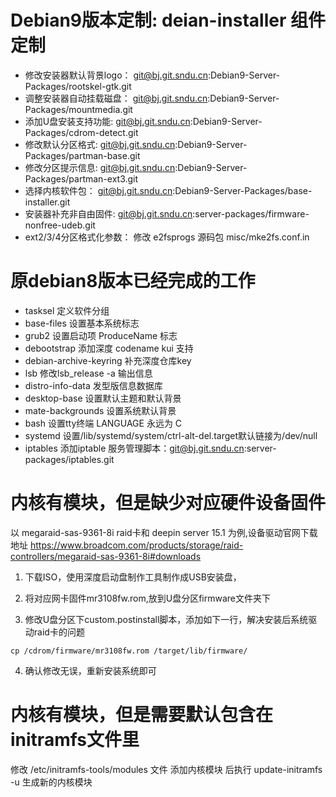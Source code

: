 #  Debian9版本定制: deian-installer 组件定制

* 修改安装器默认背景logo：                     git@bj.git.sndu.cn:Debian9-Server-Packages/rootskel-gtk.git
* 调整安装器自动挂载磁盘：                     git@bj.git.sndu.cn:Debian9-Server-Packages/mountmedia.git
* 添加U盘安装支持功能:                         git@bj.git.sndu.cn:Debian9-Server-Packages/cdrom-detect.git
* 修改默认分区格式:                            git@bj.git.sndu.cn:Debian9-Server-Packages/partman-base.git
* 修改分区提示信息:                            git@bj.git.sndu.cn:Debian9-Server-Packages/partman-ext3.git 
* 选择内核软件包：                             git@bj.git.sndu.cn:Debian9-Server-Packages/base-installer.git
* 安装器补充非自由固件:                        git@bj.git.sndu.cn:server-packages/firmware-nonfree-udeb.git
* ext2/3/4分区格式化参数：                     修改 e2fsprogs 源码包 misc/mke2fs.conf.in


# 原debian8版本已经完成的工作 

* tasksel                定义软件分组 
* base-files             设置基本系统标志
* grub2                  设置启动项 ProduceName 标志
* debootstrap            添加深度 codename kui 支持
* debian-archive-keyring 补充深度仓库key
* lsb                    修改lsb_release -a 输出信息
* distro-info-data       发型版信息数据库
* desktop-base           设置默认主题和默认背景
* mate-backgrounds       设置系统默认背景
* bash                   设置tty终端 LANGUAGE 永远为 C              
* systemd                设置/lib/systemd/system/ctrl-alt-del.target默认链接为/dev/null
* iptables               添加iptable 服务管理脚本：git@bj.git.sndu.cn:server-packages/iptables.git

# 内核有模块，但是缺少对应硬件设备固件 #

以 megaraid-sas-9361-8i raid卡和 deepin server 15.1 为例,设备驱动官网下载地址 https://www.broadcom.com/products/storage/raid-controllers/megaraid-sas-9361-8i#downloads

1. 下载ISO，使用深度启动盘制作工具制作成USB安装盘，

2. 将对应网卡固件mr3108fw.rom,放到U盘分区firmware文件夹下

3. 修改U盘分区下custom.postinstall脚本，添加如下一行，解决安装后系统驱动raid卡的问题 
```
cp /cdrom/firmware/mr3108fw.rom /target/lib/firmware/
```
4. 确认修改无误，重新安装系统即可

# 内核有模块，但是需要默认包含在initramfs文件里

修改 /etc/initramfs-tools/modules 文件 添加内核模块 后执行 update-initramfs -u 生成新的内核模块
